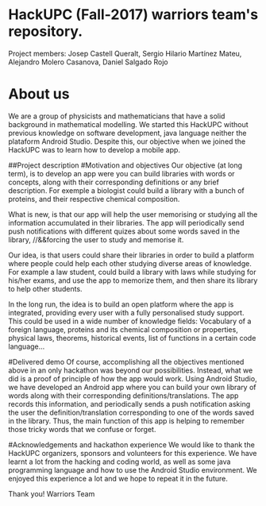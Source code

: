 # HackUPC (Fall-2017) warriors team's repository.
Project members: Josep Castell Queralt, Sergio Hilario Martínez Mateu, Alejandro Molero Casanova, Daniel Salgado Rojo

# About us
We are a group of physicists and mathematicians that have a solid background in mathematical modelling. We started this HackUPC without previous knowledge on software development, java language neither the plataform Android Studio. Despite this, our objective when we joined the HackUPC was to learn how to develop a mobile app.

##Project description
#Motivation and objectives
Our objective (at long term), is to develop an app were you can build libraries with words or concepts, along with their corresponding definitions or any brief description. For exemple a biologist could build a library with a bunch of proteins, and their respective chemical composition.

What is new, is that our app will help the user memorising or studying all the information accumulated in their libraries. The app will periodically send push notifications with different quizes about some words saved in the library, //&&forcing the user to study and memorise it.

Our idea, is that users could share their libraries in order to build a platform where people could help each other studying diverse areas of knowledge. For example a law student, could build a library with laws while studying for his/her exams, and use the app to memorize them, and then share its library to help other students.

In the long run, the idea is to build an open platform where the app is integrated, providing every user with a fully personalised study support. This could be used in a wide number of knowledge fields: Vocabulary of a foreign language, proteins and its chemical composition or properties, physical laws, theorems, historical events, list of functions in a certain code language...

#Delivered demo
Of course, accomplishing all the objectives mentioned above in an only hackathon was beyond our possibilities. Instead, what we did is a proof of principle of how the app would work. Using Android Studio, we have developed an Android app where you can build your own library of words along with their corresponding definitions/translations. The app records this information, and periodically sends a push notification asking the user the definition/translation corresponding to one of the words saved in the library. Thus, the main function of this app is helping to remember those tricky words that we confuse or forget.

#Acknowledgements and hackathon experience
We would like to thank the HackUPC organizers, sponsors and volunteers for this experience. We have learnt a lot from the hacking and coding world, as well as some java programming language and how to use the Android Studio environment. We enjoyed this experience a lot and we hope to repeat it in the future.

Thank you! 
Warriors Team
